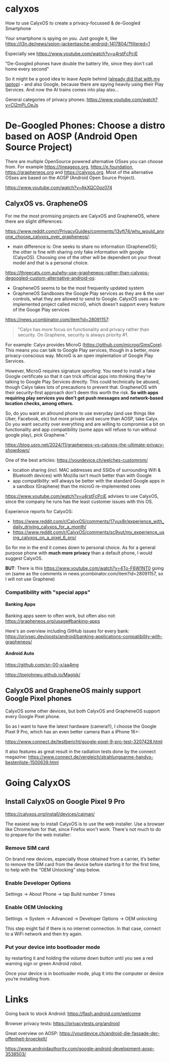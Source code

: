 # calyxos
How to use CalyxOS to create a privacy-focussed &amp; de-Googled Smartphone


Your smartphone is spying on you. Just google it, like https://t3n.de/news/spion-jackentasche-android-1417804/?filtered=1

Especially see https://www.youtube.com/watch?v=u4rstFcPcjE

"De-Googled phones have double the battery life, since they don't call home every second"

So it might be a good idea to leave Apple behind ([already did that with my laptop](https://github.com/jonashackt/mac-to-linux)) - and also Google, because there are spying heavily using their Play Services. And now the AI trains comes into play also... 

General categories of privacy phones: https://www.youtube.com/watch?v=Cl2mPi_OeJs



# De-Googled Phones: Choose a distro based on AOSP (Android Open Source Project)

There are multiple OpenSource powered alternative OSses you can choose from. For example https://lineageos.org, https://e.foundation, https://grapheneos.org and https://calyxos.org. Most of the alternative OSses are based on the AOSP (Android Open Source Project).

https://www.youtube.com/watch?v=AkXQC0qz074

## CalyxOS vs. GrapheneOS

For me the most promising projects are CalyxOS and GrapheneOS, where there are slight differences:

https://www.reddit.com/r/PrivacyGuides/comments/13yft74/why_would_anyone_choose_calyxos_over_grapheneos/:
* main difference is: One seeks to share no information (GrapheneOS); the other is fine with sharing only fake information with google (CalyxOS). Choosing one of the other will be dependent on your threat model and that is a personal choice. 

https://threecats.com.au/why-use-grapheneos-rather-than-calyxos-degoogled-custom-alternative-android-os:

* GrapheneOS seems to be the most frequently updated system
* GrapheneOS Sandboxes the Google Play services as they are & the user controls, what they are allowed to send to Google. CalyxOS uses a re-implemented project called microG, which doesn't support every feature of the Googe Play services

https://news.ycombinator.com/item?id=28091157:
> "Calyx has more focus on functionality and privacy rather than security. On Graphene, security is always priority #1.

For example: Calyx provides MicroG (https://github.com/microg/GmsCore). This means you can talk to Google Play services, though in a better, more privacy-conscious way. MicroG is an open implentation of Google Play Services.

However, MicroG requires signature spoofing: You need to install a fake Google certificate so that it can trick official apps into thinking they're talking to Google Play Services directly. This could technically be abused, though Calyx takes lots of precautions to prevent that. GrapheneOS with their security-first approach don't deem this worth the risk. __So with apps requiring play services you don't get push messages and network-based location checks, among others.__

So, do you want an allround phone to use everyday (and use things like Uber, Facebook, etc) but more private and secure than AOSP, take Calyx. Do you want security over everything and are willing to compromise a bit on functionality and app compatibility (some apps will refuse to run without google play), pick Graphene."

https://blog.usro.net/2024/11/grapheneos-vs-calyxos-the-ultimate-privacy-showdown/



One of the best articles: https://yourdevice.ch/welches-customrom/

* location sharing (incl. MAC addresses and SSIDs of surrounding Wifi & Bluetooth devices) with Mozilla isn't much better than with Google
* app compatibility: will always be better with the standard Google apps in a sandbox (Graphene) than the microG re-implemented ones


https://www.youtube.com/watch?v=u4rstFcPcjE advises to use CalyxOS, since the company he runs has the least customer issues with this OS.


Experience reports for CalyxOS:
* https://www.reddit.com/r/CalyxOS/comments/17vux8r/experience_with_daily_driving_calyxos_for_a_month/
* https://www.reddit.com/r/CalyxOS/comments/sc9yut/my_experience_using_calyxos_on_a_pixel_6_pro/


So for me in the end it comes down to personal choice. As for a general purpose phone with __much more privacy__ than a default phone, I would suggest CalyxOS. 


__BUT__: There is this https://www.youtube.com/watch?v=4To-F6W1NT0 going on (same as the comments in news.ycombinator.com/item?id=28091157, so I will not use Graphene)


### Compatibility with "special apps"

#### Banking Apps

Banking apps seem to often work, but often also not: https://grapheneos.org/usage#banking-apps 

Here's an overview including GitHub issues for every bank: https://privsec.dev/posts/android/banking-applications-compatibility-with-grapheneos/

#### Android Auto

https://github.com/sn-00-x/aa4mg

https://topjohnwu.github.io/Magisk/


## CalyxOS and GrapheneOS mainly support Google Pixel phones

CalyxOS some other devices, but both CalyxOS and GrapheneOS support every Google Pixel phone.

So as I want to have the latest hardware (camera!!), I choose the Google Pixel 9 Pro, which has an even better camera than a iPhone 16+:

https://www.connect.de/testbericht/google-pixel-9-pro-test-3207428.html

It also features as great result in the radiation tests done by the connect magazine: https://www.connect.de/vergleich/strahlungsarme-handys-bestenliste-1500639.html



# Going CalyxOS


## Install CalyxOS on Google Pixel 9 Pro

https://calyxos.org/install/devices/caiman/

The easiest way to install CalyxOS is to use the web installer. Use a browser like Chrome/ium for that, since Firefox won't work. There's not much to do to prepare for the web installer:

### Remove SIM card
On brand new devices, especially those obtained from a carrier, it’s better to remove the SIM card from the device before starting it for the first time, to help with the “OEM Unlocking” step below.

### Enable Developer Options
Settings → About Phone → tap Build number 7 times

### Enable OEM Unlocking
Settings → System → Advanced → Developer Options → OEM unlocking

This step might fail if there is no internet connection. In that case, connect to a WiFi network and then try again.

### Put your device into bootloader mode

by restarting it and holding the volume down button until you see a red warning sign or green Android robot.

Once your device is in bootloader mode, plug it into the computer or device you’re installing from.


# Links

Going back to stock Android: https://flash.android.com/welcome

Browser privacy tests: https://privacytests.org/android

Great overview on AOSP: https://yourdevice.ch/android-die-fassade-der-offenheit-broeckelt/

https://www.androidauthority.com/google-android-development-aosp-3538503/